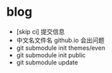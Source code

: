 # blog

- [skip ci] 提交信息
- 中文名文件名 github.io 会出问题
- git submodule init themes/even
- git submodule init public
- git submodule update